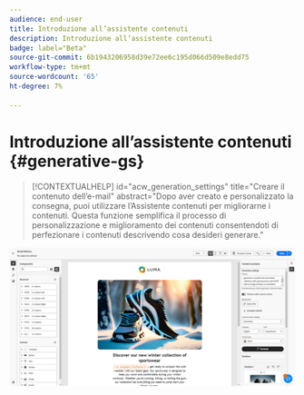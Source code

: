 ```yaml
---
audience: end-user
title: Introduzione all’assistente contenuti
description: Introduzione all’assistente contenuti
badge: label="Beta"
source-git-commit: 6b1943206958d39e72ee6c195d066d509e8edd75
workflow-type: tm+mt
source-wordcount: '65'
ht-degree: 7%

---
```



# Introduzione all’assistente contenuti {#generative-gs}

>[!CONTEXTUALHELP]
>id="acw_generation_settings"
>title="Creare il contenuto dell’e-mail"
>abstract="Dopo aver creato e personalizzato la consegna, puoi utilizzare l’Assistente contenuti per migliorarne i contenuti. Questa funzione semplifica il processo di personalizzazione e miglioramento dei contenuti consentendoti di perfezionare i contenuti descrivendo cosa desideri generare."

![](assets/gs-genai.png)
